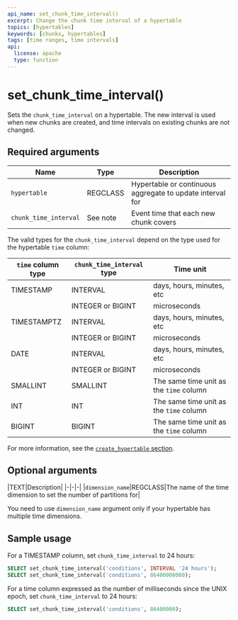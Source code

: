 ```yaml
---
api_name: set_chunk_time_interval()
excerpt: Change the chunk time interval of a hypertable
topics: [hypertables]
keywords: [chunks, hypertables]
tags: [time ranges, time intervals]
api:
  license: apache
  type: function
---
```


# set_chunk_time_interval()

Sets the `chunk_time_interval` on a hypertable. The new interval is used
when new chunks are created, and time intervals on existing chunks are
not changed.

## Required arguments

|Name|Type|Description|
|-|-|-|
|`hypertable`|REGCLASS|Hypertable or continuous aggregate to update interval for|
|`chunk_time_interval`|See note|Event time that each new chunk covers|

The valid types for the `chunk_time_interval` depend on the type used for the
hypertable `time` column:

|`time` column type|`chunk_time_interval` type|Time unit|
|-|-|-|
|TIMESTAMP|INTERVAL|days, hours, minutes, etc|
||INTEGER or BIGINT|microseconds|
|TIMESTAMPTZ|INTERVAL|days, hours, minutes, etc|
||INTEGER or BIGINT|microseconds|
|DATE|INTERVAL|days, hours, minutes, etc|
||INTEGER or BIGINT|microseconds|
|SMALLINT|SMALLINT|The same time unit as the `time` column|
|INT|INT|The same time unit as the `time` column|
|BIGINT|BIGINT|The same time unit as the `time` column|

For more information, see the [`create_hypertable` section][create-hypertable].

## Optional arguments

|TEXT|Description|
|-|-|-|
|`dimension_name`|REGCLASS|The name of the time dimension to set the number of partitions for|

You need to use `dimension_name` argument only if your hypertable has multiple
time dimensions.

## Sample usage

For a TIMESTAMP column, set `chunk_time_interval` to 24 hours:

```sql
SELECT set_chunk_time_interval('conditions', INTERVAL '24 hours');
SELECT set_chunk_time_interval('conditions', 86400000000);
```

For a time column expressed as the number of milliseconds since the
UNIX epoch, set `chunk_time_interval` to 24 hours:

```sql
SELECT set_chunk_time_interval('conditions', 86400000);
```

[create-hypertable]: /api/:currentVersion:/hypertable/create_hypertable
